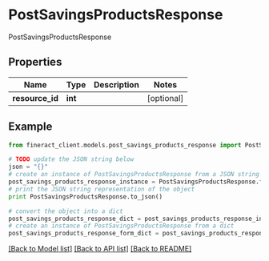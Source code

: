 # PostSavingsProductsResponse

PostSavingsProductsResponse

## Properties

Name | Type | Description | Notes
------------ | ------------- | ------------- | -------------
**resource_id** | **int** |  | [optional] 

## Example

```python
from fineract_client.models.post_savings_products_response import PostSavingsProductsResponse

# TODO update the JSON string below
json = "{}"
# create an instance of PostSavingsProductsResponse from a JSON string
post_savings_products_response_instance = PostSavingsProductsResponse.from_json(json)
# print the JSON string representation of the object
print PostSavingsProductsResponse.to_json()

# convert the object into a dict
post_savings_products_response_dict = post_savings_products_response_instance.to_dict()
# create an instance of PostSavingsProductsResponse from a dict
post_savings_products_response_form_dict = post_savings_products_response.from_dict(post_savings_products_response_dict)
```
[[Back to Model list]](../README.md#documentation-for-models) [[Back to API list]](../README.md#documentation-for-api-endpoints) [[Back to README]](../README.md)


